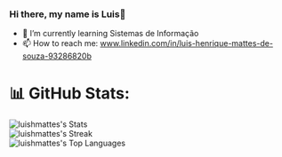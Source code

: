 ### Hi there, my name is Luis👋

- 🌱 I’m currently learning Sistemas de Informação
- 📫 How to reach me: www.linkedin.com/in/luis-henrique-mattes-de-souza-93286820b

# 📊 GitHub Stats:
![luishmattes's Stats](https://github-readme-stats.vercel.app/api?username=luishmattes&theme=vue-dark&show_icons=true&hide_border=true&count_private=true) <br/>
![luishmattes's Streak](https://github-readme-streak-stats.herokuapp.com/?user=luishmattes&theme=vue-dark&hide_border=true)<br/>
![luishmattes's Top Languages](https://github-readme-stats.vercel.app/api/top-langs/?username=luishmattes&theme=vue-dark&show_icons=true&hide_border=true&layout=compact)<br/>

<!--
**luishmattes/luishmattes** is a ✨ _special_ ✨ repository because its `README.md` (this file) appears on your GitHub profile.

Here are some ideas to get you started:

- 🔭 I’m currently working on ...
- 🌱 I’m currently learning ...
- 👯 I’m looking to collaborate on ...
- 🤔 I’m looking for help with ...
- 💬 Ask me about ...
- 📫 How to reach me: ...
- 😄 Pronouns: ...
- ⚡ Fun fact: ...
-->
